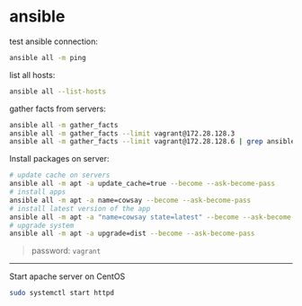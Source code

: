 # ansible

test ansible connection:
```bash
ansible all -m ping
```

list all hosts:
```bash
ansible all --list-hosts
```

gather facts from servers:
```bash
ansible all -m gather_facts
ansible all -m gather_facts --limit vagrant@172.28.128.3
ansible all -m gather_facts --limit vagrant@172.28.128.6 | grep ansible_distribution
```

Install packages on server:
```bash
# update cache on servers
ansible all -m apt -a update_cache=true --become --ask-become-pass
# install apps
ansible all -m apt -a name=cowsay --become --ask-become-pass
# install latest version of the app
ansible all -m apt -a "name=cowsay state=latest" --become --ask-become-pass
# upgrade system
ansible all -m apt -a upgrade=dist --become --ask-become-pass
```
> password: `vagrant`

---

Start apache server on CentOS
```bash
sudo systemctl start httpd
```
